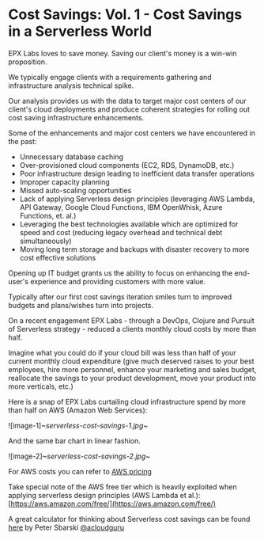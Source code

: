 <!---
title:  "Cost Savings: Vol. 1 - Cost Savings in a Serverless World"
description: On a recent engagement EPX Labs - through a DevOps, Clojure and Pursuit of Serverless strategy - reduced a clients monthly cloud costs by more than half.
layout: blog_post 
categories: serverless 
-->

# Cost Savings: Vol. 1 - Cost Savings in a Serverless World

EPX Labs loves to save money. Saving our client's money is a win-win proposition.

We typically engage clients with a requirements gathering and infrastructure analysis technical spike.

Our analysis provides us with the data to target major cost centers of our client's cloud deployments and produce coherent strategies for rolling out cost saving infrastructure enhancements.

Some of the enhancements and major cost centers we have encountered in the past:

 - Unnecessary database caching
 - Over-provisioned cloud components (EC2, RDS, DynamoDB, etc.)
 - Poor infrastructure design leading to inefficient data transfer operations
 - Improper capacity planning
 - Missed auto-scaling opportunities
 - Lack of applying Serverless design principles (leveraging AWS Lambda, API Gateway, Google Cloud Functions, IBM OpenWhisk, Azure Functions, et. al.)
 - Leveraging the best technologies available which are optimized for speed and cost (reducing legacy overhead and technical debt simultaneously)
 - Moving long term storage and backups with disaster recovery to more cost effective solutions

Opening up IT budget grants us the ability to focus on enhancing the end-user's experience and providing customers with more value.

Typically after our first cost savings iteration smiles turn to improved budgets and plans/wishes turn into projects.

On a recent engagement EPX Labs - through a DevOps, Clojure and Pursuit of Serverless strategy - reduced a clients monthly cloud costs by more than half.

Imagine what you could do if your cloud bill was less than half of your current monthly cloud expenditure (give much deserved raises to your best employees, hire more personnel, enhance your marketing and sales budget, reallocate the savings to your product development, move your product into more verticals, etc.)

Here is a snap of EPX Labs curtailing cloud infrastructure spend by more than half on AWS (Amazon Web Services):

![image-1]~*serverless-cost-savings-1.jpg*~ 

And the same bar chart in linear fashion.

![image-2]~*serverless-cost-savings-2.jpg*~

For AWS costs you can refer to [AWS pricing](https://aws.amazon.com/pricing/)

Take special note of the AWS free tier which is heavily exploited when applying serverless design principles (AWS Lambda et al.): [https://aws.amazon.com/free/](https://aws.amazon.com/free/)

A great calculator for thinking about Serverless cost savings can be found [here](http://serverlesscalc.com/) by Peter Sbarski [@acloudguru](https://twitter.com/acloudguru)



